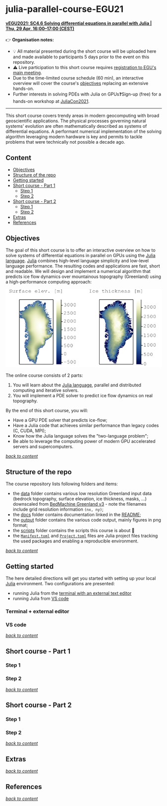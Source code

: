 # julia-parallel-course-EGU21

#### [vEGU2021: SC4.6 Solving differential equations in parallel with Julia | Thu, 29 Apr, 16:00–17:00 (CEST)](https://meetingorganizer.copernicus.org/EGU21/session/38986)

👉 **Organisation notes:**
- 💡 All material presented during the short course will be uploaded here and made available to participants 5 days prior to the event on this repository.
- ⚠️ Live participation to this short course requires [registration to EGU's main meeting](https://egu21.eu/register.html).
- Due to the time-limited course schedule (60 min), an interactive overview will cover the course's [objectives](#objectives) replacing an extensive hands-on.
- Further interests in solving PDEs with Julia on GPUs❓Sign-up (free) for a hands-on workshop at [JuliaCon2021](https://juliacon.org/2021/).

----
This short course covers trendy areas in modern geocomputing with broad geoscientific applications. The physical processes governing natural systems' evolution are often mathematically described as systems of differential equations. A performant numerical implementation of the solving algorithm leveraging modern hardware is key and permits to tackle problems that were technically not possible a decade ago.


## Content
* [Objectives](#objectives)
* [Structure of the repo](#structure-of-the-repo)
* [Getting started](#getting-started)
* [Short course - Part 1](#short-course-part-1)
    * [Step 1](#step-1)
    * [Step 2](#step-2)
* [Short course - Part 2](#short-course-part-2)
    * [Step 1](#step-1)
    * [Step 2](#step-2)
* [Extras](#extras)
* [References](#references)


## Objectives
The goal of this short course is to offer an interactive overview on how to solve systems of differential equations in parallel on GPUs using the [Julia language]. [Julia] combines high-level language simplicity and low-level language performance. The resulting codes and applications are fast, short and readable. We will design and implement a numerical algorithm that predicts ice flow dynamics over mountainous topography (Greenland) using a high-performance computing approach:

![Greenland ice cap](docs/greenland_1.png)

The online course consists of 2 parts:
1. You will learn about the [Julia language], parallel and distributed computing and iterative solvers.
2. You will implement a PDE solver to predict ice flow dynamics on real topography.

By the end of this short course, you will:
- Have a GPU PDE solver that predicts ice-flow;
- Have a Julia code that achieves similar performance than legacy codes (C, CUDA, MPI);
- Know how the Julia language solves the "two-language problem";
- Be able to leverage the computing power of modern GPU accelerated servers and supercomputers.

[_back to content_](#content)

## Structure of the repo
The course repository lists following folders and items:
- the [data](data) folder contains various low resolution Greenland input data (bedrock topography, surface elevation, ice thickness, masks, ...) downscaled from [BedMachine Greenland v3] - note the filenames include grid resolution information `(nx, ny)`;
- the [docs](docs) folder contains documentation linked in the [README](README.md);
- the [output](output) folder contains the various code output, mainly figures in png format;
- the [scripts](scripts) folder contains the scripts this course is about 🎉
- the [`Manifest.toml`](Manifest.toml) and [`Project.toml`](Project.toml) files are Julia project files tracking the used packages and enabling a reproducible environment.

[_back to content_](#content)

## Getting started
The here detailed directions will get you started with setting up your local [Julia] environment. Two configurations are presented: 
- running Julia from the [terminal with an external text editor](#terminal--external-editor)
- running Julia from [VS code](#vs-code)

### Terminal + external editor

### VS code


[_back to content_](#content)

## Short course - Part 1

### Step 1

### Step 2


[_back to content_](#content)

## Short course - Part 2

### Step 1

### Step 2


[_back to content_](#content)

## Extras


[_back to content_](#content)

## References

[_back to content_](#content)


[Julia]: https://julialang.org
[Julia language]: https://docs.julialang.org/en/v1/

[BedMachine Greenland v3]: https://sites.uci.edu/morlighem/dataproducts/bedmachine-greenland/
